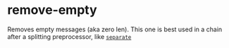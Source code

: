# remove-empty

Removes empty messages (aka zero len). This one is best used in a chain after a splitting preprocessor, like [`separate`](./separate.md)

